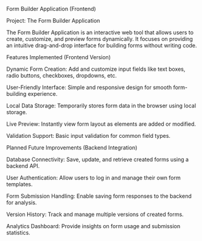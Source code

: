 Form Builder Application (Frontend)

Project: The Form Builder Application

The Form Builder Application is an interactive web tool that allows users to create, customize, and preview forms dynamically. It focuses on providing an intuitive drag-and-drop interface for building forms without writing code.

Features Implemented (Frontend Version)

 Dynamic Form Creation: Add and customize input fields like text boxes, radio buttons, checkboxes, dropdowns, etc.

 User-Friendly Interface: Simple and responsive design for smooth form-building experience.

 Local Data Storage: Temporarily stores form data in the browser using local storage.

Live Preview: Instantly view form layout as elements are added or modified.

 Validation Support: Basic input validation for common field types.

 Planned Future Improvements (Backend Integration)

 Database Connectivity: Save, update, and retrieve created forms using a backend API.

 User Authentication: Allow users to log in and manage their own form templates.

 Form Submission Handling: Enable saving form responses to the backend for analysis.

 Version History: Track and manage multiple versions of created forms.

 Analytics Dashboard: Provide insights on form usage and submission statistics.